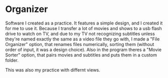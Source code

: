 # Organizer

Software I created as a practice. It features a simple design, and I created it for me to use it. Because I transfer a lot of movies and shows to a usb flash drive to watch on TV,
and due to my TV not recognizing subtitles unless they're named exactly the same as a video file they go with, I made a "File Organizer" option, that renames files numerically,
sorting them (without order of input, it was a design choice). Also in the program theres a "Movie Sorter" option, that pairs movies and subtitles and puts them in a custom folder.

This was also my practice with differnt views.
